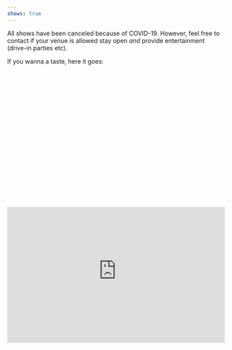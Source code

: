 ```yaml
---
shows: true
---
```


All shows have been canceled because of COVID-19. However, feel free to contact
if your venue is allowed stay open *and* provide entertainment (drive-in parties
etc).

If you wanna a taste, here it goes:

<iframe width="100%" height="315" src="" frameborder="0" allow="accelerometer; autoplay; encrypted-media; gyroscope; picture-in-picture" allowfullscreen></iframe>

<iframe width="100%" height="315" src="https://www.youtube-nocookie.com/embed/7mnVsznSonU" frameborder="0" allow="accelerometer; autoplay; clipboard-write; encrypted-media; gyroscope; picture-in-picture" allowfullscreen></iframe>
